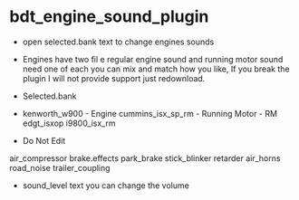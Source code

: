# bdt_engine_sound_plugin
- open selected.bank text to change engines sounds
- Engines have two fil e regular engine sound and running motor sound need one of each you can mix and match how you like, If you break the plugin I will not provide support just redownload. 



- Selected.bank 
- kenworth_w900 - Engine
cummins_isx_sp_rm - Running Motor - RM
edgt_isxop
i9800_isx_rm

- Do Not Edit 

air_compressor
brake.effects
park_brake
stick_blinker
retarder
air_horns
road_noise
trailer_coupling

- sound_level text you can change the volume
